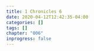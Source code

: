 ```yaml
---
title: 1 Chronicles 6
date: 2020-04-12T12:42:35-04:00
categories: []
tags: []
chapter: "006"
inprogress: false
---
```


